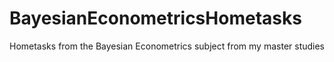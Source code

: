 # BayesianEconometricsHometasks
Hometasks from the Bayesian Econometrics subject from my master studies
